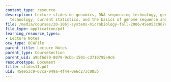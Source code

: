 ```yaml
---
content_type: resource
description: Lecture slides on genomics, DNA sequencing technology, genome sequencing
  technology, current statistics, and the basics of genome sequence analysis.
file: /media/courses/20-106j-systems-microbiology-fall-2006/45e953c967ca949a4f440e6c273c085b_slides11.pdf
file_type: application/pdf
learning_resource_types:
- Lecture Notes
ocw_type: OCWFile
parent_title: Lecture Notes
parent_type: CourseSection
parent_uid: a9bf6d70-8079-9cbb-1501-c3710795e9c6
resourcetype: Document
title: slides11.pdf
uid: 45e953c9-67ca-949a-4f44-0e6c273c085b
---
```

